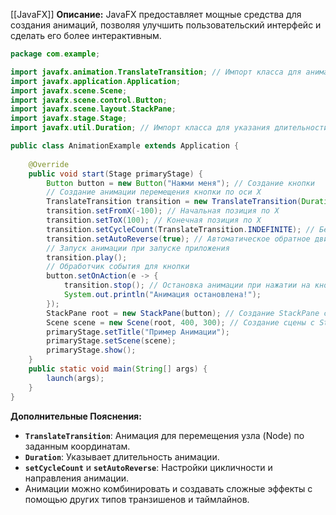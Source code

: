 [[JavaFX]]
**Описание:** JavaFX предоставляет мощные средства для создания анимаций, позволяя улучшить пользовательский интерфейс и сделать его более интерактивным.

```java ignore
package com.example;

import javafx.animation.TranslateTransition; // Импорт класса для анимации перемещения
import javafx.application.Application;
import javafx.scene.Scene;
import javafx.scene.control.Button;
import javafx.scene.layout.StackPane;
import javafx.stage.Stage;
import javafx.util.Duration; // Импорт класса для указания длительности

public class AnimationExample extends Application {
    
    @Override
    public void start(Stage primaryStage) {
        Button button = new Button("Нажми меня"); // Создание кнопки
        // Создание анимации перемещения кнопки по оси X
        TranslateTransition transition = new TranslateTransition(Duration.seconds(2), button);
        transition.setFromX(-100); // Начальная позиция по X
        transition.setToX(100); // Конечная позиция по X
        transition.setCycleCount(TranslateTransition.INDEFINITE); // Бесконечный цикл
        transition.setAutoReverse(true); // Автоматическое обратное движение
        // Запуск анимации при запуске приложения
        transition.play();
        // Обработчик события для кнопки
        button.setOnAction(e -> {
            transition.stop(); // Остановка анимации при нажатии на кнопку
            System.out.println("Анимация остановлена!");
        });
        StackPane root = new StackPane(button); // Создание StackPane с кнопкой
        Scene scene = new Scene(root, 400, 300); // Создание сцены с StackPane и размером
        primaryStage.setTitle("Пример Анимации");
        primaryStage.setScene(scene);
        primaryStage.show();
    }
    public static void main(String[] args) {
        launch(args);
    }
}
```

**Дополнительные Пояснения:**

- **`TranslateTransition`**: Анимация для перемещения узла (Node) по заданным координатам.
- **`Duration`**: Указывает длительность анимации.
- **`setCycleCount`** и **`setAutoReverse`**: Настройки цикличности и направления анимации.
- Анимации можно комбинировать и создавать сложные эффекты с помощью других типов транзишенов и таймлайнов.